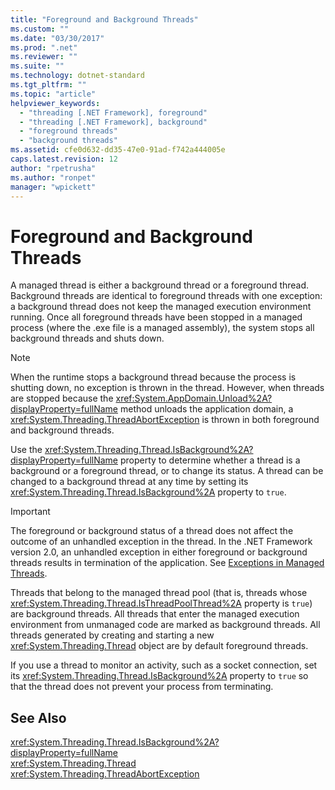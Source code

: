 ```yaml
---
title: "Foreground and Background Threads"
ms.custom: ""
ms.date: "03/30/2017"
ms.prod: ".net"
ms.reviewer: ""
ms.suite: ""
ms.technology: dotnet-standard
ms.tgt_pltfrm: ""
ms.topic: "article"
helpviewer_keywords: 
  - "threading [.NET Framework], foreground"
  - "threading [.NET Framework], background"
  - "foreground threads"
  - "background threads"
ms.assetid: cfe0d632-dd35-47e0-91ad-f742a444005e
caps.latest.revision: 12
author: "rpetrusha"
ms.author: "ronpet"
manager: "wpickett"
---
```

# Foreground and Background Threads
A managed thread is either a background thread or a foreground thread. Background threads are identical to foreground threads with one exception: a background thread does not keep the managed execution environment running. Once all foreground threads have been stopped in a managed process (where the .exe file is a managed assembly), the system stops all background threads and shuts down.  
  
> [!NOTE]
>  When the runtime stops a background thread because the process is shutting down, no exception is thrown in the thread. However, when threads are stopped because the <xref:System.AppDomain.Unload%2A?displayProperty=fullName> method unloads the application domain, a <xref:System.Threading.ThreadAbortException> is thrown in both foreground and background threads.  
  
 Use the <xref:System.Threading.Thread.IsBackground%2A?displayProperty=fullName> property to determine whether a thread is a background or a foreground thread, or to change its status. A thread can be changed to a background thread at any time by setting its <xref:System.Threading.Thread.IsBackground%2A> property to `true`.  
  
> [!IMPORTANT]
>  The foreground or background status of a thread does not affect the outcome of an unhandled exception in the thread. In the .NET Framework version 2.0, an unhandled exception in either foreground or background threads results in termination of the application. See [Exceptions in Managed Threads](../../../docs/standard/threading/exceptions-in-managed-threads.md).  
  
 Threads that belong to the managed thread pool (that is, threads whose <xref:System.Threading.Thread.IsThreadPoolThread%2A> property is `true`) are background threads. All threads that enter the managed execution environment from unmanaged code are marked as background threads. All threads generated by creating and starting a new <xref:System.Threading.Thread> object are by default foreground threads.  
  
 If you use a thread to monitor an activity, such as a socket connection, set its <xref:System.Threading.Thread.IsBackground%2A> property to `true` so that the thread does not prevent your process from terminating.  
  
## See Also  
 <xref:System.Threading.Thread.IsBackground%2A?displayProperty=fullName>   
 <xref:System.Threading.Thread>   
 <xref:System.Threading.ThreadAbortException>
